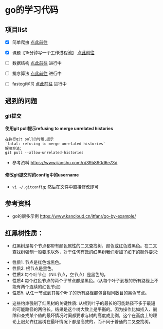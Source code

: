 # go的学习代码

## 项目list
- [x] 简单爬虫 [点此前往](/http)
- [x] 课题【15分钟写一个工作进程池】 [点此前往](/workPool)
- [ ] 数据结构 [点此前往](/dataStructure/tree)  进行中
- [ ] 排序算法 [点此前往](/studySort)  进行中
- [ ] fastcgi学习 [点此前往](/fastCgiStudy)  进行中


## 遇到的问题

### git提交

#### 使用git pull提示refusing to merge unrelated histories

```html
在执行git pull的时候,提示
`fatal: refusing to merge unrelated histories`
解决方法:
git pull --allow-unrelated-histories
```
* 参考资料 https://www.jianshu.com/p/39b890d6e73d

#### 修改git提交时的config中的username
* `vi ~/.gitconfig`; 然后在文件中直接修改即可

## 参考资料
* go的很多示例 https://www.kancloud.cn/itfanr/go-by-example/


## 红黑树性质：
* 红黑树是每个节点都带有颜色属性的二叉查找树，颜色或红色或黑色。在二叉查找树强制一般要求以外，对于任何有效的红黑树我们增加了如下的额外要求:
- 性质1. 节点是红色或黑色。
- 性质2. 根节点是黑色。
- 性质3 每个叶节点（NIL节点，空节点）是黑色的。
- 性质4 每个红色节点的两个子节点都是黑色。(从每个叶子到根的所有路径上不能有两个连续的红色节点)
- 性质5. 从任一节点到其每个叶子的所有路径都包含相同数目的黑色节点。
* 这些约束强制了红黑树的关键性质: 从根到叶子的最长的可能路径不多于最短的可能路径的两倍长。结果是这个树大致上是平衡的。因为操作比如插入、删除和查找某个值的最坏情况时间都要求与树的高度成比例，这个在高度上的理论上限允许红黑树在最坏情况下都是高效的，而不同于普通的二叉查找树。
